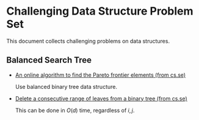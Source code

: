 # Challenging Data Structure Problem Set

This document collects challenging problems on data structures.

## Balanced Search Tree

- [An online algorithm to find the Pareto frontier elements (from cs.se)](http://cs.stackexchange.com/q/52201/4911)
  
  Use balanced binary tree data structure.

- [Delete a consecutive range of leaves from a binary tree (from cs.se)](http://cs.stackexchange.com/q/52457/4911)

  This can be done in $O(d)$ time, regardless of $i,j$. 
